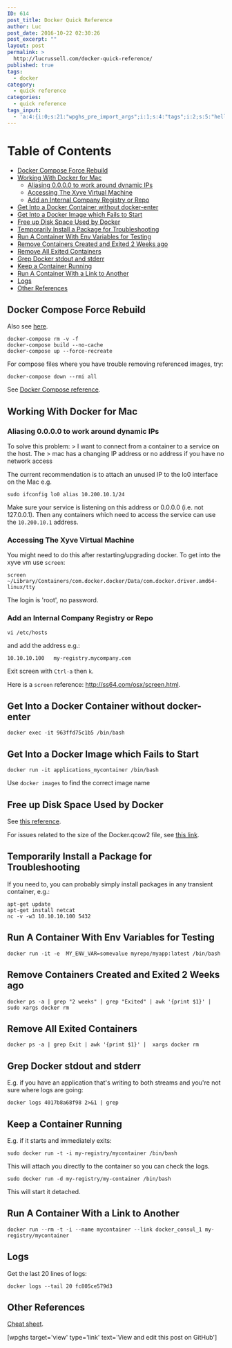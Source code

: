 ```yaml
---
ID: 614
post_title: Docker Quick Reference
author: Luc
post_date: 2016-10-22 02:30:26
post_excerpt: ""
layout: post
permalink: >
  http://lucrussell.com/docker-quick-reference/
published: true
tags:
  - docker
category:
  - quick reference
categories:
  - quick reference
tags_input:
  - 'a:4:{i:0;s:21:"wpghs_pre_import_args";i:1;s:4:"tags";i:2;s:5:"hello";i:3;s:5:"world";}'
---
```


# Table of Contents
*   [Docker Compose Force Rebuild][1]
*   [Working With Docker for Mac][2] 
    *   [Aliasing 0.0.0.0 to work around dynamic IPs][3]
    *   [Accessing The Xyve Virtual Machine][4]
    *   [Add an Internal Company Registry or Repo][5]
*   [Get Into a Docker Container without docker-enter][6]
*   [Get Into a Docker Image which Fails to Start][7]
*   [Free up Disk Space Used by Docker][8]
*   [Temporarily Install a Package for Troubleshooting][9]
*   [Run A Container With Env Variables for Testing][10]
*   [Remove Containers Created and Exited 2 Weeks ago][11]
*   [Remove All Exited Containers][12]
*   [Grep Docker stdout and stderr][13]
*   [Keep a Container Running][14]
*   [Run A Container With a Link to Another][15]
*   [Logs][16]
*   [Other References][17]

## Docker Compose Force Rebuild
Also see [here][18].

    docker-compose rm -v -f
    docker-compose build --no-cache
    docker-compose up --force-recreate

For compose files where you have trouble removing referenced images, try:

    docker-compose down --rmi all

See [Docker Compose reference](https://docs.docker.com/compose/reference/down/).

## Working With Docker for Mac

### Aliasing 0.0.0.0 to work around dynamic IPs

To solve this problem: 
    > I want to connect from a container to a service on the host. The 
    > mac has a changing IP address or no address if you have no network access 

The current recommendation is to attach an unused IP to the lo0 interface on the Mac e.g. 
    
    sudo ifconfig lo0 alias 10.200.10.1/24

Make sure your service is listening on this address or 0.0.0.0 
(i.e. not 127.0.0.1). Then any containers which need to access the 
service can use the `10.200.10.1` address.



### Accessing The Xyve Virtual Machine

You might need to do this after restarting/upgrading docker. To get into the xyve vm use `screen`:

    screen ~/Library/Containers/com.docker.docker/Data/com.docker.driver.amd64-linux/tty 
    
The login is 'root', no password.

### Add an Internal Company Registry or Repo

    vi /etc/hosts 

and add the address e.g.:

    10.10.10.100   my-registry.mycompany.com

Exit screen with `Ctrl-a` then `k`.

Here is a `screen` reference: http://ss64.com/osx/screen.html.

## Get Into a Docker Container without docker-enter

    docker exec -it 963ffd75c1b5 /bin/bash

## Get Into a Docker Image which Fails to Start

    docker run -it applications_mycontainer /bin/bash 

Use `docker images` to find the correct image name

## Free up Disk Space Used by Docker

See [this reference](http://blog.yohanliyanage.com/2015/05/docker-clean-up-after-yourself/).

For issues related to the size of the Docker.qcow2 file, see [this link](https://github.com/docker/for-mac/issues/371).


## Temporarily Install a Package for Troubleshooting

If you need to, you can probably simply install packages in any transient container, e.g.:

    apt-get update
    apt-get install netcat
    nc -v -w3 10.10.10.100 5432

## Run A Container With Env Variables for Testing

    docker run -it -e  MY_ENV_VAR=somevalue myrepo/myapp:latest /bin/bash

## Remove Containers Created and Exited 2 Weeks ago

    docker ps -a | grep "2 weeks" | grep "Exited" | awk '{print $1}' | sudo xargs docker rm

## Remove All Exited Containers

    docker ps -a | grep Exit | awk '{print $1}' |  xargs docker rm

## Grep Docker stdout and stderr
E.g. if you have an application that's writing to both streams and you're not sure where logs are going:

    docker logs 4017b8a68f98 2>&1 | grep

## Keep a Container Running
E.g. if it starts and immediately exits:

    sudo docker run -t -i my-registry/mycontainer /bin/bash

This will attach you directly to the container so you can check the logs.

    sudo docker run -d my-registry/my-container /bin/bash

This will start it detached.

## Run A Container With a Link to Another

    docker run --rm -t -i --name mycontainer --link docker_consul_1 my-registry/mycontainer

## Logs
Get the last 20 lines of logs:

    docker logs --tail 20 fc805ce579d3

## Other References
[Cheat sheet](https://github.com/wsargent/docker-cheat-sheet).

[wpghs target='view' type='link' text='View and edit this post on GitHub']

 [1]: #docker-compose-force-rebuild
 [2]: #working-with-docker-for-mac
 [3]: #aliasing-0000-to-work-around-dynamic-ips
 [4]: #accessing-the-xyve-virtual-machine
 [5]: #add-an-internal-company-registry-or-repo
 [6]: #get-into-a-docker-container-without-docker-enter
 [7]: #get-into-a-docker-image-which-fails-to-start
 [8]: #free-up-disk-space-used-by-docker
 [9]: #temporarily-install-a-package-for-troubleshooting
 [10]: #run-a-container-with-env-variables-for-testing
 [11]: #remove-containers-created-and-exited-2-weeks-ago
 [12]: #remove-all-exited-containers
 [13]: #grep-docker-stdout-and-stderr
 [14]: #keep-a-container-running
 [15]: #run-a-container-with-a-link-to-another
 [16]: #logs
 [17]: #other-references
 [18]: http://stackoverflow.com/questions/32612650/how-to-get-docker-compose-to-always-start-fresh-images